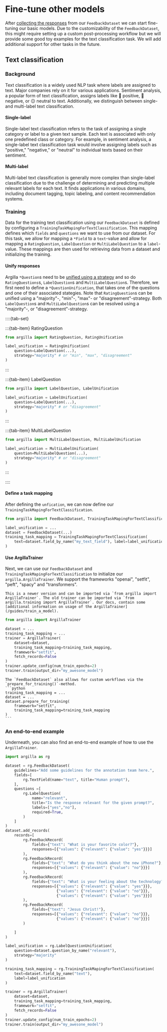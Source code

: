 # Fine-tune other models

After [collecting the responses](/guides/llms/practical_guides/collect_responses) from our `FeedbackDataset` we can start fine-tuning our basic models. Due to the customizability of the `FeedbackDataset`, this might require setting up a custom post-processing workflow but we will provide some good toy examples for the text classification task. We will add additional support for other tasks in the future.

## Text classification

### Background

Text classification is a widely used NLP task where labels are assigned to text. Major companies rely on it for various applications. Sentiment analysis, a popular form of text classification, assigns labels like 🙂 positive, 🙁 negative, or 😐 neutral to text. Additionally, we distinguish between single- and multi-label text classification.

#### Single-label
Single-label text classification refers to the task of assigning a single category or label to a given text sample. Each text is associated with only one predefined class or category. For example, in sentiment analysis, a single-label text classification task would involve assigning labels such as "positive," "negative," or "neutral" to individual texts based on their sentiment.

#### Multi-label
Multi-label text classification is generally more complex than single-label classification due to the challenge of determining and predicting multiple relevant labels for each text. It finds applications in various domains, including document tagging, topic labeling, and content recommendation systems.

### Training

Data for the training text classification using our `FeedbackDataset` is defined by configuring a `TrainingTaskMapingForTextClassification`. This mapping defines which `fields` and `questions` we want to use from our dataset. For this task, we allow for mapping a `*Field` to a `text`-value and allow for mapping a `RatingQuestion`, `LabelQuestion` or `MultiLabelQuestion` to a `label`-value. These mappings are then used for retrieving data from a dataset and initializing the training.

#### Unify responses

Argilla `*Question`s need to be [unified using a strategy](/guides/llms/practical_guides/collect_responses) and so do `RatingQuestions`s, `LabelQuestion`s and `MultiLabelQuestion`s. Therefore, we first need to define a `*QuestionUnification`, that takes one of the questions and one of their associated stategies. Note that `RatingQuestion`s can be unified using a "majority"-, "min"-, "max"- or "disagreement"-strategy. Both `LabelQuestion`s and `MultiLabelQuestion`s can be resolved using a "majority"-, or "disagreement"-strategy.


::::{tab-set}

:::{tab-item} RatingQuestion
```python
from argilla import RatingQuestion, RatingUnification

label_unification = RatingUnification(
    question=LabelQuestion(...),
    strategy="majority" # or "min", "max", "disagreement"
)
```
:::

:::{tab-item} LabelQuestion
```python
from argilla import LabelQuestion, LabelUnification

label_unification = LabelUnification(
    question=LabelQuestion(...),
    strategy="majority" # or "disagreement"
)
```
:::

:::{tab-item} MultiLabelQuestion
```python
from argilla import MultiLabelQuestion, MultiLabelUnification

label_unification = MultiLabelUnification(
    question=MultiLabelQuestion(...),
    strategy="majority" # or "disagreement"
)
```
:::

::::

#### Define a task mapping

After defining the `unfication`, we can now define our `TrainingTaskMapingForTextClassification`.

```python
from argilla import FeedbackDataset, TrainingTaskMapingForTextClassification

label_unification = ...
dataset = FeedbackDataset(...)
training_task_mapping = TrainingTaskMapingForTextClassification(
    text=dataset.field_by_name("my_text_field"), label=label_unification
)
```

#### Use ArgillaTrainer

Next, we can use our `FeedbackDataset` and `TrainingTaskMapingForTextClassification` to initialize our `argilla.ArgillaTrainer`. We support the frameworks "openai", "setfit", "peft", "spacy" and "transformers".

````{note}
This is a newer version and can be imported via `from argilla import ArgillaTrainer`. The old trainer can be imported via `from argilla.training import ArgillaTrainer`. Our docs, contain some [additional information on usage of the ArgillaTrainer](/guides/train_a_model).
````

```python
from argilla import ArgillaTrainer

dataset = ...
training_task_mapping = ...
trainer = ArgillaTrainer(
    dataset=dataset,
    training_task_mapping=training_task_mapping,
    framework="setfit",
    fetch_records=False
)
trainer.update_config(num_train_epochs=2)
trainer.train(output_dir="my_awesone_model")
```

````{note}
The `FeedbackDataset` also allows for custom workflows via the `prepare_for_training()`-method.
```python
training_task_mapping = ...
dataset = ...
dataset.prepare_for_training(
    framework="setfit",
    training_task_mapping=training_task_mapping
)
```
````

### An end-to-end example

Underneath, you can also find an end-to-end example of how to use the `ArgillaTrainer`.

```python
import argilla as rg

dataset = rg.FeedbackDataset(
    guidelines="Add some guidelines for the annotation team here.",
    fields=[
        rg.TextField(name="text", title="Human prompt"),
    ],
    questions =[
        rg.LabelQuestion(
            name="relevant",
            title="Is the response relevant for the given prompt?",
            labels=["yes","no"],
            required=True,
        )
    ]
)
dataset.add_records(
    records=[
        rg.FeedbackRecord(
            fields={"text": "What is your favorite color?"},
            responses=[{"values": {"relevant": {"value": "yes"}}}]
        ),
        rg.FeedbackRecord(
            fields={"text": "What do you think about the new iPhone?"},
            responses=[{"values": {"relevant": {"value": "no"}}}]
        ),
        rg.FeedbackRecord(
            fields={"text": "What is your feeling about the technology?"},
            responses=[{"values": {"relevant": {"value": "yes"}}},
                       {"values": {"relevant": {"value": "no"}}},
                       {"values": {"relevant": {"value": "yes"}}}]
        ),
        rg.FeedbackRecord(
            fields={"text": "Jesus Christ!"},
            responses=[{"values": {"relevant": {"value": "no"}}},
                       {"values": {"relevant": {"value": "no"}}}]
        )

    ]
)

label_unification = rg.LabelQuestionUnification(
    question=dataset.question_by_name("relevant"),
    strategy="majority"
)

training_task_mapping = rg.TrainingTaskMapingForTextClassification(
    text=dataset.field_by_name("text"),
    label=label_unification
)

trainer = rg.ArgillaTrainer(
    dataset=dataset,
    training_task_mapping=training_task_mapping,
    framework="setfit",
    fetch_records=False
)
trainer.update_config(num_train_epochs=2)
trainer.train(output_dir="my_awesone_model")
```


